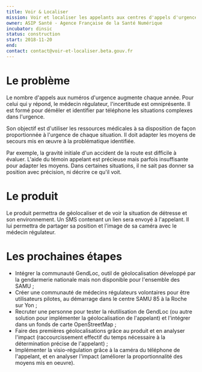 ```yaml
---
title: Voir & Localiser
mission: Voir et localiser les appelants aux centres d'appels d'urgence (15, 17, 18/112)
owner: ASIP Santé - Agence Française de la Santé Numérique
incubator: dinsic
status: construction
start: 2018-11-20
end:
contact: contact@voir-et-localiser.beta.gouv.fr
---
```

# Le problème

Le nombre d'appels aux numéros d'urgence augmente chaque année. Pour celui qui y répond, le médecin régulateur, l'incertitude est omniprésente. Il est formé pour démêler et identifier par téléphone les situations complexes dans l'urgence.

Son objectif est d'utiliser les ressources médicales à sa disposition de façon proportionnée à l'urgence de chaque situation. Il doit adapter les moyens de secours mis en œuvre à la problématique identifiée.

Par exemple, la gravité initiale d'un accident de la route est difficile à évaluer. L'aide du témoin appelant est précieuse mais parfois insuffisante pour adapter les moyens. Dans certaines situations, il ne sait pas donner sa position avec précision, ni décrire ce qu'il voit.

# Le produit

Le produit permettra de géolocaliser et de voir la situation de détresse et son environnement. Un SMS contenant un lien sera envoyé à l'appelant.
Il lui permettra de partager sa position et l'image de sa caméra avec le médecin régulateur.

# Les prochaines étapes

- Intégrer la communauté GendLoc, outil de géolocalisation développé par la gendarmerie nationale mais non disponible pour l'ensemble des SAMU ;
- Créer une communauté de médecins régulateurs volontaires pour être utilisateurs pilotes, au démarrage dans le centre SAMU 85 à la Roche sur Yon ;
- Recruter une personne pour tester la réutilisation de GendLoc (ou autre solution pour implémenter la géolocalisation de l'appelant) et l'intégrer dans un fonds de carte OpenStreetMap ;
- Faire des premières géolocalisations grâce au produit et en analyser l'impact (raccourcissement effectif du temps nécessaire à la détermination précise de l'appelant) ;
- Implémenter la visio-régulation grâce à la caméra du téléphone de l'appelant, et en analyser l'impact (améliorer la proportionnalité des moyens mis en oeuvre).
